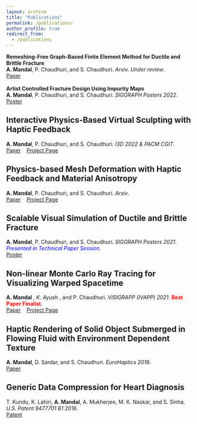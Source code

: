 ```yaml
---
layout: archive
title: "Publications"
permalink: /publications/
author_profile: true
redirect_from:
  - /publications
---
```


**Remeshing-Free Graph-Based Finite Element Method for Ductile and Brittle Fracture**\
**A. Mandal**, P. Chaudhuri, and S. Chaudhuri. *Arxiv. Under review*.\
[Paper](https://arxiv.org/abs/2103.14870) <br><br>
**Artist Controlled Fracture Design Using Impurity Maps**\
**A. Mandal**, P. Chaudhuri, and S. Chaudhuri. *SIGGRAPH Posters 2022*.\
[Poster](https://doi.org/10.1145/3532719.3543202)  

## Interactive Physics-Based Virtual Sculpting with Haptic Feedback
**A. Mandal**, P. Chaudhuri, and S. Chaudhuri. *I3D 2022 & PACM CGIT*.\
[Paper](https://doi.org/10.1145/3522611) $~~$ [Project Page](https://avirupmandal.github.io/sculpt-i3d/)

## Physics-based Mesh Deformation with Haptic Feedback and Material Anisotropy
**A. Mandal**, P. Chaudhuri, and S. Chaudhuri. *Arxiv*.\
[Paper](https://arxiv.org/abs/2112.04362) $~~$ [Project Page](https://avirupmandal.github.io/sculpt-arxiv/)

## Scalable Visual Simulation of Ductile and Brittle Fracture
**A. Mandal**, P. Chaudhuri, and S. Chaudhuri. *SIGGRAPH Posters 2021*. <span style="color:blue">*Presented in Technical Paper Session*</span>.\
[Poster](https://doi.org/10.1145/3450618.3469152) 

## Non-linear Monte Carlo Ray Tracing for Visualizing Warped Spacetime
**A. Mandal** <sup>*</sup>, K. Ayush <sup>*</sup>, and P. Chaudhuri. *VISIGRAPP (IVAPP) 2021*. <span style="color:red">**Best Paper Finalist**</span>.<br>
[Paper](https://doi.org/10.5220/0010217600760087) $~~$ [Project Page](https://avirupmandal.github.io/blackhole-ivapp/)

## Haptic Rendering of Solid Object Submerged in Flowing Fluid with Environment Dependent Texture
**A. Mandal**, D. Sardar, and S. Chaudhuri. *EuroHaptics 2018*.\
[Paper](https://doi.org/10.1007/978-3-319-93399-3_34)

## Generic Data Compression for Heart Diagnosis
T. Kundu, K. Lahiri, **A. Mandal**, A. Mukherjee, M. K. Naskar, and S. Sinha. *U.S. Patent 9477701 B1 2016*.\
[Patent](https://patentimages.storage.googleapis.com/68/7f/98/07e942c9ae44ee/US9477701.pdf) 